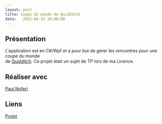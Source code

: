 ```yaml
---
layout: post
title: Coupe du monde de Quidditch
date:   2015-04-15 18:00:00
---
```


<h2>Présentation</h2>
<p>
	L'application est en C#/Wpf et a pour but de gérer les rencontres pour une coupe du monde<br/>
de <a href="http://fr.wikipedia.org/wiki/Quidditch">Quidditch</a>. Ce projet était un sujet de TP lors de ma Licence.
</p>
<h2>Réaliser avec</h2>
<a href="">Paul Noferi</a>
<h2>Liens</h2>
<a href="https://github.com/VincentVoyer/CoupeDuMondeDeQwiddich">Projet</a>